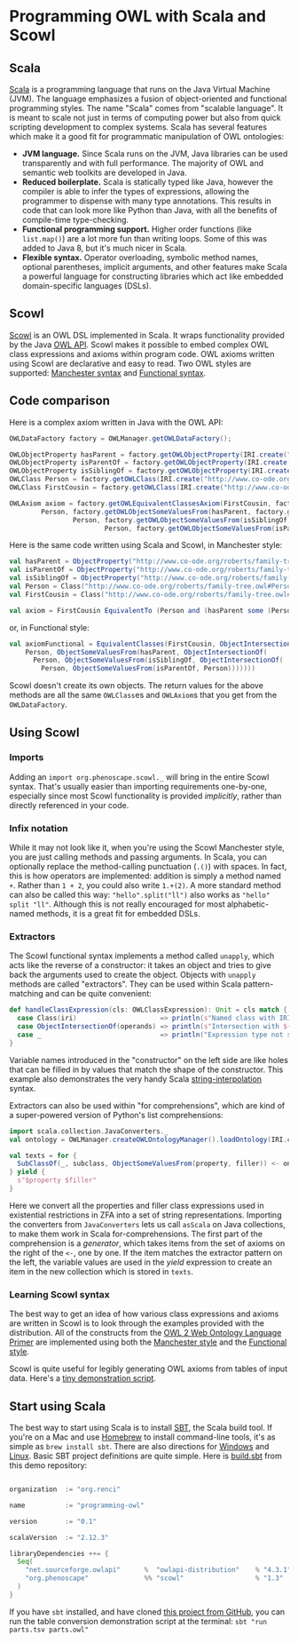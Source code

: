 # Programming OWL with Scala and Scowl

## Scala
[Scala](http://www.scala-lang.org) is a programming language that runs on the Java Virtual Machine (JVM). The language emphasizes a fusion of object-oriented and functional programming styles. The name "Scala" comes from "scalable language". It is meant to scale not just in terms of computing power but also from quick scripting development to complex systems. Scala has several features which make it a good fit for programmatic manipulation of OWL ontologies:

- **JVM language.** Since Scala runs on the JVM, Java libraries can be used transparently and with full performance. The majority of OWL and semantic web toolkits are developed in Java.
- **Reduced boilerplate.** Scala is statically typed like Java, however the compiler is able to infer the types of expressions, allowing the programmer to dispense with many type annotations. This results in code that can look more like Python than Java, with all the benefits of compile-time type-checking.
- **Functional programming support.** Higher order functions (like `list.map()`) are a lot more fun than writing loops. Some of this was added to Java 8, but it's much nicer in Scala.
- **Flexible syntax.** Operator overloading, symbolic method names, optional parentheses, implicit arguments, and other features make Scala a powerful language for constructing libraries which act like embedded domain-specific languages (DSLs).

## Scowl
[Scowl](https://github.com/phenoscape/scowl) is an OWL DSL implemented in Scala. It wraps functionality provided by the Java [OWL API](http://owlapi.sourceforge.net). Scowl makes it possible to embed complex OWL class expressions and axioms within program code. OWL axioms written using Scowl are declarative and easy to read. Two OWL styles are supported: [Manchester syntax](https://www.w3.org/TR/owl2-manchester-syntax/) and [Functional syntax](https://www.w3.org/TR/owl2-syntax/).

## Code comparison
Here is a complex axiom written in Java with the OWL API:

```java
OWLDataFactory factory = OWLManager.getOWLDataFactory();

OWLObjectProperty hasParent = factory.getOWLObjectProperty(IRI.create("http://www.co-ode.org/roberts/family-tree.owl#hasParent"));
OWLObjectProperty isParentOf = factory.getOWLObjectProperty(IRI.create("http://www.co-ode.org/roberts/family-tree.owl#isParentOf"));
OWLObjectProperty isSiblingOf = factory.getOWLObjectProperty(IRI.create("http://www.co-ode.org/roberts/family-tree.owl#isSiblingOf"));
OWLClass Person = factory.getOWLClass(IRI.create("http://www.co-ode.org/roberts/family-tree.owl#Person"));
OWLClass FirstCousin = factory.getOWLClass(IRI.create("http://www.co-ode.org/roberts/family-tree.owl#FirstCousin"));

OWLAxiom axiom = factory.getOWLEquivalentClassesAxiom(FirstCousin, factory.getOWLObjectIntersectionOf(
        Person, factory.getOWLObjectSomeValuesFrom(hasParent, factory.getOWLObjectIntersectionOf(
                Person, factory.getOWLObjectSomeValuesFrom(isSiblingOf, factory.getOWLObjectIntersectionOf(
                        Person, factory.getOWLObjectSomeValuesFrom(isParentOf, Person)))))));
```

Here is the same code written using Scala and Scowl, in Manchester style:

```scala
val hasParent = ObjectProperty("http://www.co-ode.org/roberts/family-tree.owl#hasParent")
val isParentOf = ObjectProperty("http://www.co-ode.org/roberts/family-tree.owl#isParentOf")
val isSiblingOf = ObjectProperty("http://www.co-ode.org/roberts/family-tree.owl#isSiblingOf")
val Person = Class("http://www.co-ode.org/roberts/family-tree.owl#Person")
val FirstCousin = Class("http://www.co-ode.org/roberts/family-tree.owl#FirstCousin")

val axiom = FirstCousin EquivalentTo (Person and (hasParent some (Person and (isSiblingOf some (Person and (isParentOf some Person))))))
```
or, in Functional style:

```scala
val axiomFunctional = EquivalentClasses(FirstCousin, ObjectIntersectionOf(
    Person, ObjectSomeValuesFrom(hasParent, ObjectIntersectionOf(
      Person, ObjectSomeValuesFrom(isSiblingOf, ObjectIntersectionOf(
        Person, ObjectSomeValuesFrom(isParentOf, Person)))))))
```

Scowl doesn't create its own objects. The return values for the above methods are all the same `OWLClass`es and `OWLAxiom`s that you get from the `OWLDataFactory`.

## Using Scowl
### Imports
Adding an `import org.phenoscape.scowl._` will bring in the entire Scowl syntax. That's usually easier than importing requirements one-by-one, especially since most Scowl functionality is provided *implicitly*, rather than directly referenced in your code.

### Infix notation
While it may not look like it, when you're using the Scowl Manchester style, you are just calling methods and passing arguments. In Scala, you can optionally replace the method-calling punctuation (`.()`) with spaces. In fact, this is how operators are implemented: addition is simply a method named `+`. Rather than `1 + 2`, you could also write `1.+(2)`. A more standard method can also be called this way: `"hello".split("ll")` also works as `"hello" split "ll"`. Although this is not really encouraged for most alphabetic-named methods, it is a great fit for embedded DSLs.

### Extractors
The Scowl functional syntax implements a method called `unapply`, which acts like the reverse of a constructor: it takes an object and tries to give back the arguments used to create the object. Objects with `unapply` methods are called "extractors". They can be used within Scala pattern-matching and can be quite convenient:

```scala
def handleClassExpression(cls: OWLClassExpression): Unit = cls match {
  case Class(iri)                     => println(s"Named class with IRI $iri")
  case ObjectIntersectionOf(operands) => println(s"Intersection with ${operands.size} operands")
  case _                              => println("Expression type not supported")
}
```

Variable names introduced in the "constructor" on the left side are like holes that can be filled in by values that match the shape of the constructor. This example also demonstrates the very handy Scala [string-interpolation](http://docs.scala-lang.org/overviews/core/string-interpolation.html) syntax.

Extractors can also be used within "for comprehensions", which are kind of a super-powered version of Python's list comprehensions:

```scala
import scala.collection.JavaConverters._
val ontology = OWLManager.createOWLOntologyManager().loadOntology(IRI.create("http://purl.obolibrary.org/obo/zfa.owl"))

val texts = for {
  SubClassOf(_, subclass, ObjectSomeValuesFrom(property, filler)) <- ontology.getAxioms().asScala
} yield {
  s"$property $filler"
}
```

Here we convert all the properties and filler class expressions used in existential restrictions in ZFA into a set of string representations. Importing the converters from `JavaConverters` lets us call `asScala` on Java collections, to make them work in Scala for-comprehensions. The first part of the comprehension is a *generator*, which takes items from the set of axioms on the right of the `<-`, one by one. If the item matches the extractor pattern on the left, the variable values are used in the *yield* expression to create an item in the new collection which is stored in `texts`.

### Learning Scowl syntax
The best way to get an idea of how various class expressions and axioms are written in Scowl is to look through the examples provided with the distribution. All of the constructs from the [OWL 2 Web Ontology Language Primer](https://www.w3.org/TR/owl2-primer/) are implemented using both the [Manchester style](https://github.com/phenoscape/scowl/blob/master/src/main/scala/org/phenoscape/scowl/example/OWL2PrimerManchester.scala) and the [Functional style](https://github.com/phenoscape/scowl/blob/master/src/main/scala/org/phenoscape/scowl/example/OWL2PrimerFunctional.scala).

Scowl is quite useful for legibly generating OWL axioms from tables of input data. Here's a [tiny demonstration script](https://github.com/balhoff/programming-owl/blob/master/src/main/scala/org/renci/owl/ConvertTableToOWL.scala).

## Start using Scala
The best way to start using Scala is to install [SBT](http://www.scala-sbt.org), the Scala build tool. If you're on a Mac and use [Homebrew](https://brew.sh) to install command-line tools, it's as simple as `brew install sbt`. There are also directions for [Windows](http://www.scala-sbt.org/1.x/docs/Installing-sbt-on-Windows.html) and [Linux](http://www.scala-sbt.org/1.x/docs/Installing-sbt-on-Linux.html). Basic SBT project definitions are quite simple. Here is [build.sbt](https://github.com/balhoff/programming-owl/blob/master/build.sbt) from this demo repository:

```scala

organization  := "org.renci"

name          := "programming-owl"

version       := "0.1"

scalaVersion  := "2.12.3"

libraryDependencies ++= {
  Seq(
    "net.sourceforge.owlapi"      %  "owlapi-distribution"    % "4.3.1",
    "org.phenoscape"              %% "scowl"                  % "1.3"
  )
}

```

If you have `sbt` installed, and have cloned [this project from GitHub](https://github.com/balhoff/programming-owl), you can run the table conversion demonstration script at the terminal: `sbt "run parts.tsv parts.owl"`
